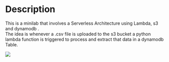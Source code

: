 # Description
This is a minilab that involves a Serverless Architecture using Lambda, s3 and dynamodb . <br>
The idea is whenever a .csv file is uploaded to the s3 bucket a python lambda function is triggered to process and extract that data in a dynamodb Table. <br>

![](/home/comwork/Downloads/mini-lab-arch.jpg)
